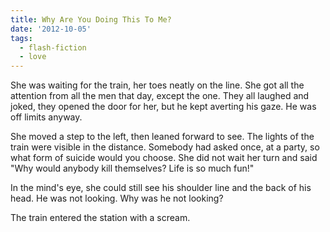 ```yaml
---
title: Why Are You Doing This To Me?
date: '2012-10-05'
tags:
  - flash-fiction
  - love
---
```


She was waiting for the train, her toes neatly on the line. She got all the
attention from all the men that day, except the one. They all laughed and joked,
they opened the door for her, but he kept averting his gaze. He was off limits
anyway.

<!-- truncate -->

She moved a step to the left, then leaned forward to see. The lights of the
train were visible in the distance. Somebody had asked once, at a party, so what
form of suicide would you choose. She did not wait her turn and said "Why would
anybody kill themselves? Life is so much fun!"

In the mind's eye, she could still see his shoulder line and the back of his
head. He was not looking. Why was he not looking?

The train entered the station with a scream.
